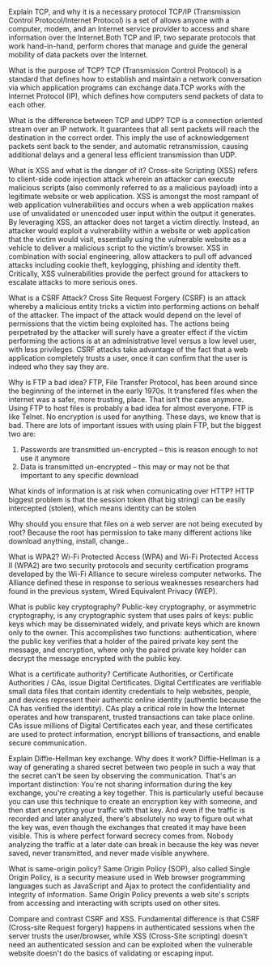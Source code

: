 Explain TCP, and why it is a necessary protocol
TCP/IP (Transmission Control Protocol/Internet Protocol) is a set of allows anyone with a computer, modem, and an Internet service provider to access and share information over the Internet.Both TCP and IP, two separate protocols that work hand-in-hand, perform chores that manage and guide the general mobility of data packets over the Internet.

What is the purpose of TCP?
TCP (Transmission Control Protocol) is a standard that defines how to establish and maintain a network conversation via which application programs can exchange data.TCP works with the Internet Protocol (IP), which defines how computers send packets of data to each other.

What is the difference between TCP and UDP?
TCP is a connection oriented stream over an IP network. It guarantees that all sent packets will reach the destination in the correct order. This imply the use of acknowledgement packets sent back to the sender, and automatic retransmission, causing additional delays and a general less efficient transmission than UDP.

What is XSS and what is the danger of it?
Cross-site Scripting (XSS) refers to client-side code injection attack wherein an attacker can execute malicious scripts (also commonly referred to as a malicious payload) into a legitimate website or web application. XSS is amongst the most rampant of web application vulnerabilities and occurs when a web application makes use of unvalidated or unencoded user input within the output it generates.
By leveraging XSS, an attacker does not target a victim directly. Instead, an attacker would exploit a vulnerability within a website or web application that the victim would visit, essentially using the vulnerable website as a vehicle to deliver a malicious script to the victim’s browser.
XSS in combination with social engineering, allow attackers to pull off advanced attacks including cookie theft, keylogging, phishing and identity theft. Critically, XSS vulnerabilities provide the perfect ground for attackers to escalate attacks to more serious ones.

What is a CSRF Attack?
Cross Site Request Forgery (CSRF) is an attack whereby a malicious entity tricks a victim into performing actions on behalf of the attacker. The impact of the attack would depend on the level of permissions that the victim being exploited has. The actions being perpetrated by the attacker will surely have a greater effect if the victim performing the actions is at an administrative level versus a low level user, with less privileges. CSRF attacks take advantage of the fact that a web application completely trusts a user, once it can confirm that the user is indeed who they say they are.

Why is FTP a bad idea?
FTP, File Transfer Protocol, has been around since the beginning of the internet in the early 1970s. It transfered files when the internet was a safer, more trusting, place. That isn’t the case anymore. Using FTP to host files is probably a bad idea for almost everyone. FTP is like Telnet. No encryption is used for anything. These days, we know that is bad. There are lots of important issues with using plain FTP, but the biggest two are:

1. Passwords are transmitted un-encrypted – this is reason enough to not use it anymore
2. Data is transmitted un-encrypted – this may or may not be that important to any specific download

What kinds of information is at risk when comunicating over HTTP?
HTTP biggest problem is that the session token (that big string) can be easily intercepted (stolen), which means identity can be stolen

Why should you ensure that files on a web server are not being executed by root?
Because the root has permission to take many different actions like download anything, install, change..

What is WPA2?
Wi-Fi Protected Access (WPA) and Wi-Fi Protected Access II (WPA2) are two security protocols and security certification programs developed by the Wi-Fi Alliance to secure wireless computer networks. The Alliance defined these in response to serious weaknesses researchers had found in the previous system, Wired Equivalent Privacy (WEP).

What is public key cryptography?
Public-key cryptography, or asymmetric cryptography, is any cryptographic system that uses pairs of keys: public keys which may be disseminated widely, and private keys which are known only to the owner. This accomplishes two functions: authentication, where the public key verifies that a holder of the paired private key sent the message, and encryption, where only the paired private key holder can decrypt the message encrypted with the public key.

What is a certificate authority?
Certificate Authorities, or Certificate Authorities / CAs, issue Digital Certificates. Digital Certificates are verifiable small data files that contain identity credentials to help websites, people, and devices represent their authentic online identity (authentic because the CA has verified the identity). CAs play a critical role in how the Internet operates and how transparent, trusted transactions can take place online. CAs issue millions of Digital Certificates each year, and these certificates are used to protect information, encrypt billions of transactions, and enable secure communication.

Explain Diffie-Hellman key exchange. Why does it work?
Diffie-Hellman is a way of generating a shared secret between two people in such a way that the secret can't be seen by observing the communication. That's an important distinction: You're not sharing information during the key exchange, you're creating a key together.
This is particularly useful because you can use this technique to create an encryption key with someone, and then start encrypting your traffic with that key. And even if the traffic is recorded and later analyzed, there's absolutely no way to figure out what the key was, even though the exchanges that created it may have been visible. This is where perfect forward secrecy comes from. Nobody analyzing the traffic at a later date can break in because the key was never saved, never transmitted, and never made visible anywhere.

What is same-origin policy?
Same Origin Policy (SOP), also called Single Origin Policy, is a security measure used in Web browser programming languages such as JavaScript and Ajax to protect the confidentiality and integrity of information. Same Origin Policy prevents a web site's scripts from accessing and interacting with scripts used on other sites.

Compare and contrast CSRF and XSS.
Fundamental difference is that CSRF (Cross-site Request forgery) happens in authenticated sessions when the server trusts the user/browser, while XSS (Cross-Site scripting) doesn't need an authenticated session and can be exploited when the vulnerable website doesn't do the basics of validating or escaping input.
